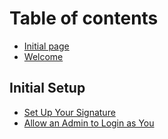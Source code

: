 # Table of contents

* [Initial page](README.md)
* [Welcome](sales-and-recruiting/welcome.md)

## Initial Setup

* [Set Up Your Signature](sales-and-recruiting/initial-setup/set-up-your-signature.md)
* [Allow an Admin to Login as You](sales-and-recruiting/initial-setup/allow-an-admin-to-login-as-you.md)
